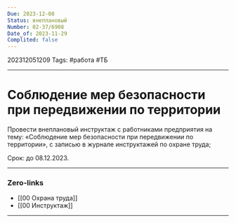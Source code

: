 ```yaml
---
Due: 2023-12-08
Status: внеплановый
Number: 02-37/6908
Date_of: 2023-11-29
Complited: false
---
```

202312051209
Tags: #работа #ТБ

---
# Соблюдение мер безопасности при передвижении по территории
Провести внеплановый инструктаж с работниками предприятия на тему:
«Соблюдение мер безопасности при передвижении по территории», с записью в
журнале инструктажей по охране труда;

Срок: до 08.12.2023.

---
### Zero-links

- [[00 Охрана труда]]
- [[00 Инструктаж]]

---
